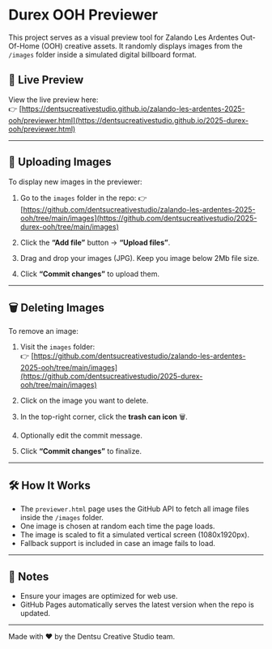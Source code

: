 # Durex OOH Previewer

This project serves as a visual preview tool for Zalando Les Ardentes  Out-Of-Home (OOH) creative assets. It randomly displays images from the `/images` folder inside a simulated digital billboard format.

## 🔗 Live Preview

View the live preview here:  
👉 [https://dentsucreativestudio.github.io/zalando-les-ardentes-2025-ooh/previewer.html](https://dentsucreativestudio.github.io/2025-durex-ooh/previewer.html)

---

## 📁 Uploading Images

To display new images in the previewer:

1. Go to the `images` folder in the repo:
   👉 [https://github.com/dentsucreativestudio/zalando-les-ardentes-2025-ooh/tree/main/images](https://github.com/dentsucreativestudio/2025-durex-ooh/tree/main/images)

2. Click the **“Add file”** button → **“Upload files”**.

3. Drag and drop your images (JPG). Keep you image below 2Mb file size.

4. Click **“Commit changes”** to upload them.

---

## 🗑️ Deleting Images

To remove an image:

1. Visit the `images` folder:  
   👉 [https://github.com/dentsucreativestudio/zalando-les-ardentes-2025-ooh/tree/main/images](https://github.com/dentsucreativestudio/2025-durex-ooh/tree/main/images)

2. Click on the image you want to delete.

3. In the top-right corner, click the **trash can icon** 🗑️.

4. Optionally edit the commit message.

5. Click **“Commit changes”** to finalize.

---

## 🛠 How It Works

- The `previewer.html` page uses the GitHub API to fetch all image files inside the `/images` folder.
- One image is chosen at random each time the page loads.
- The image is scaled to fit a simulated vertical screen (1080x1920px).
- Fallback support is included in case an image fails to load.

---

## 📎 Notes

- Ensure your images are optimized for web use.
- GitHub Pages automatically serves the latest version when the repo is updated.

---

Made with ❤️ by the Dentsu Creative Studio team.
